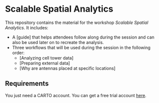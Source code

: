 # Scalable Spatial Analytics

This repository contains the material for the workshop _Scalable Spatial Analytics_. It includes:

- A [guide] that helps attendees follow along during the session and can also be used later on to recreate the analysis.
- Three workflows that will be used during the session in the following order:
  - [Analyzing cell tower data]
  - [Preparing external data]
  - [Why are antennas placed at specific locations]
 

## Requirements
You just need a CARTO account. You can get a free trial account [here](http://app.carto.com/signup).
